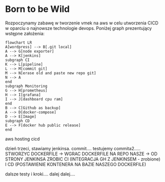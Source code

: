 # Born to be Wild

Rozpoczynamy zabawę w tworzenie vmek na aws w celu utworzenia CICD w oparciu o najnowsze technologie devops. Poniżej graph prezentujący wstępne założenia:

```mermaid
flowchart LR
A[wordpress] --> B[.git local]
A --> G[node exporter]
A --> K[jenkins]
subgraph CI
K --> L[pipeline]
L --> M[commit git]
M --> N[erase old and paste new repo git]
N --> A
end
subgraph Monitoring
G --> H[prometheus]
H --> I[grafana]
I --> J[dashboard cpu ram]
end
B --> C[Github as backup]
A --> D[docker-compose]
D --> E[Image]
subgraph CD
E --> F[docker hub public release]
end
```

aws hosting cicd

dzień trzeci, stawiamy jenkinsa. commit....
testujemy commita2.....
STWORZYC DOCKERFILE -> WGRAC DOCKERFILE NA REPO NASZE -> OD STRONY JENKINSA ZROBIC CI (INTEGRACJA GH Z JENKINSEM - zrobione) I CD (POSTAWIENIE KONTENERA NA BAZIE NASZEGO DOCKERFILE)

dalsze testy i kroki....
dalej dalej....
